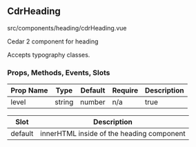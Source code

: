 ## CdrHeading


src/components/heading/cdrHeading.vue


Cedar 2 component for heading



Accepts typography classes.

### Props, Methods, Events, Slots

Prop Name | Type | Default | Require | Description
--- | --- | --- | --- | ---
level | string|number | n/a | true | Heading level -- 1 = h1, 2 = h2, etc.

Slot | Description
--- | ---
default | innerHTML inside of the heading component
